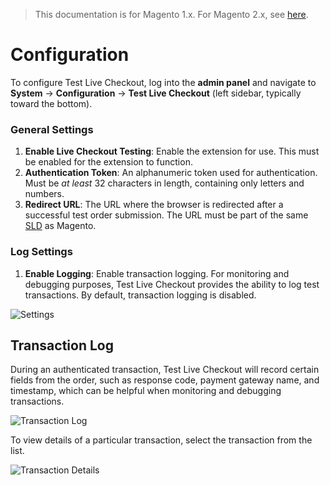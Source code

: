 <blockquote class="important">This documentation is for Magento 1.x. For Magento 2.x, see <a href="https://nickolasburr.github.io/magento/extensions/2.x/testlivecheckout/latest/">here</a>.</blockquote>

# Configuration

To configure Test Live Checkout, log into the **admin panel** and navigate to **System** &#8594; **Configuration** &#8594; **Test Live Checkout** (left sidebar, typically toward the bottom).

### General Settings

1. **Enable Live Checkout Testing**: Enable the extension for use. This must be enabled for the extension to function.
2. **Authentication Token**: An alphanumeric token used for authentication. Must be _at least_ 32 characters in length, containing only letters and numbers.
3. **Redirect URL**: The URL where the browser is redirected after a successful test order submission. The URL must be part of the same [SLD](https://en.wikipedia.org/wiki/Second-level_domain) as Magento.

### Log Settings

1. **Enable Logging**: Enable transaction logging. For monitoring and debugging purposes, Test Live Checkout provides the ability to log test transactions. By default, transaction logging is disabled.

![Settings](https://nickolasburr.github.io/magento/extensions/1.x/testlivecheckout/latest/images/settings.png)

## Transaction Log

During an authenticated transaction, Test Live Checkout will record certain fields from the order, such as response code, payment gateway name,
and timestamp, which can be helpful when monitoring and debugging transactions.

![Transaction Log](https://nickolasburr.github.io/magento/extensions/1.x/testlivecheckout/latest/images/log.png)

To view details of a particular transaction, select the transaction from the list.

![Transaction Details](https://nickolasburr.github.io/magento/extensions/1.x/testlivecheckout/latest/images/details.png)
